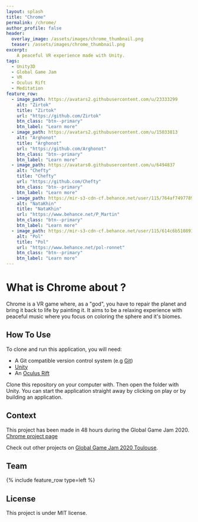 ```yaml
---
layout: splash
title: "Chrome"
permalink: /chrome/
author_profile: false
header:
  overlay_image: /assets/images/chrome_thumbnail.png
  teaser: /assets/images/chrome_thumbnail.png
excerpt:
    A peaceful VR experience made with Unity.
tags:
  - Unity3D
  - Global Game Jam
  - VR
  - Oculus Rift
  - Meditation
feature_row:
  - image_path: https://avatars2.githubusercontent.com/u/23333299
    alt: "Zirtok"
    title: "Zirtok"
    url: "https://github.com/Zirtok"
    btn_class: "btn--primary"
    btn_label: "Learn more"
  - image_path: https://avatars2.githubusercontent.com/u/15033813
    alt: "Arghonot"
    title: "Arghonot"
    url: "https://github.com/Arghonot"
    btn_class: "btn--primary"
    btn_label: "Learn more"
  - image_path: https://avatars0.githubusercontent.com/u/6494837
    alt: "Chefty"
    title: "Chefty"
    url: "https://github.com/Chefty"
    btn_class: "btn--primary"
    btn_label: "Learn more"
  - image_path: https://mir-s3-cdn-cf.behance.net/user/115/764af74977895.58908a4fd5cd5.jpeg
    alt: "NataKhin"
    title: "NataKhin"
    url: "https://www.behance.net/P_Martin"
    btn_class: "btn--primary"
    btn_label: "Learn more"
  - image_path: https://mir-s3-cdn-cf.behance.net/user/115/614c6b5108917.5e5d29946175d.jpg
    alt: "Pol"
    title: "Pol"
    url: "https://www.behance.net/pol-ronnet"
    btn_class: "btn--primary"
    btn_label: "Learn more"
---
```


# What is Chrome about ?
Chrome is a VR game where, as a "god", you have to repair the planet and bring it back to life by painting it. It aims to be a relaxing experience with peaceful music where you focus on coloring the sphere and it's biomes.

## How To Use
To clone and run this application, you will need:
- A Git compatible version control system (e.g [Git](https://git-scm.com))
- [Unity](https://unity.com)
- An [Oculus Rift](https://www.oculus.com/rift/)

Clone this repository on your computer with. Then open the folder with Unity.
You can start the application straight away by clicking on play or by building an application.

## Context
This project has been made in 48 hours during the Global Game Jam 2020.<br>
[Chrome project page](https://globalgamejam.org/2020/games/chrome-0)

Check out other projects on [Global Game Jam 2020 Toulouse](https://globalgamejam.org/2020/jam-sites/campus-ionis-toulouse).

## Team
{% include feature_row type=left %}

## License
This project is under MIT license.
